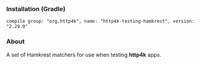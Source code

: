 ### Installation (Gradle)
```compile group: "org.http4k", name: "http4k-testing-hamkrest", version: "2.29.0"```

### About

A set of Hamkrest matchers for use when testing **http4k** apps.

<script src="https://gist-it.appspot.com/https://github.com/http4k/http4k/blob/master/src/docs/guide/modules/hamkrest/example.kt"></script>
